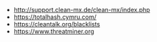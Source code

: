 * http://support.clean-mx.de/clean-mx/index.php
* https://totalhash.cymru.com/
* https://cleantalk.org/blacklists
* https://www.threatminer.org

